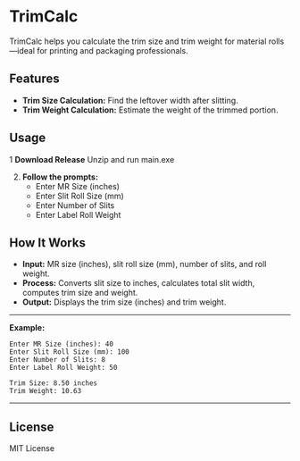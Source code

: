 # TrimCalc

TrimCalc helps you calculate the trim size and trim weight for material rolls—ideal for printing and packaging professionals.

## Features

- **Trim Size Calculation:** Find the leftover width after slitting.
- **Trim Weight Calculation:** Estimate the weight of the trimmed portion.

## Usage


1 **Download Release**
   Unzip and run main.exe

2. **Follow the prompts:**
   - Enter MR Size (inches)
   - Enter Slit Roll Size (mm)
   - Enter Number of Slits
   - Enter Label Roll Weight

## How It Works

- **Input:** MR size (inches), slit roll size (mm), number of slits, and roll weight.
- **Process:** Converts slit size to inches, calculates total slit width, computes trim size and weight.
- **Output:** Displays the trim size (inches) and trim weight.

---

**Example:**
```
Enter MR Size (inches): 40
Enter Slit Roll Size (mm): 100
Enter Number of Slits: 8
Enter Label Roll Weight: 50

Trim Size: 8.50 inches
Trim Weight: 10.63
```

---

## License

MIT License


